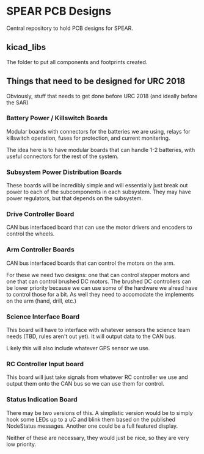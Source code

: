 # SPEAR PCB Designs #

Central repository to hold PCB designs for SPEAR.

## kicad_libs ##

The folder to put all components and footprints created.

## Things that need to be designed for URC 2018 ##

Obviously, stuff that needs to get done before URC 2018 (and ideally before the SAR)

### Battery Power / Killswitch Boards ###

Modular boards with connectors for the batteries we are using,
relays for killswitch operation,
fuses for protection,
and current monitering.

The idea here is to have modular boards that can handle 1-2 batteries, with useful connectors for the rest of the system.

### Subsystem Power Distribution Boards ###

These boards will be incredibly simple and will essentially just break out power to each of the subcomponents in each subsystem.
They may have power regulators, but that depends on the subsystem.

### Drive Controller Board ###

CAN bus interfaced board that can use the motor drivers and encoders to control the wheels.

### Arm Controller Boards ###

CAN bus interfaced boards that can control the motors on the arm.

For these we need two designs: one that can control stepper motors and one that can control brushed DC motors.
The brushed DC controllers can be lower priority because we can use some of the hardware we alread have to control those for a bit.
As well they need to accomodate the implements on the arm (hand, drill, etc.)

### Science Interface Board ###

This board will have to interface with whatever sensors the science team needs (TBD, rules aren't out yet).
It will output data to the CAN bus.

Likely this will also include whatever GPS sensor we use.

### RC Controller Input board ###

This board will just take signals from whatever RC controller we use and output them onto the CAN bus so we can use them for control.

### Status Indication Board ###

There may be two versions of this. A simplistic version would be to simply hook some LEDs up to a uC and blink them based on the published NodeStatus messages.
Another one could be a full featured display.

Neither of these are necessary, they would just be nice,
so they are very low priority.

